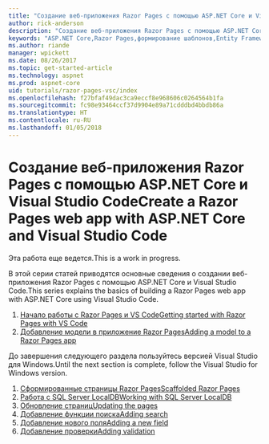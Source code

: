 ```yaml
---
title: "Создание веб-приложения Razor Pages с помощью ASP.NET Core и Visual Studio Code"
author: rick-anderson
description: "Создание веб-приложения Razor Pages с помощью ASP.NET Core и EF Core."
keywords: "ASP.NET Core,Razor Pages,формирование шаблонов,Entity Framework Core,EF,EF Core,база данных, Code,Visual Studio Code"
ms.author: riande
manager: wpickett
ms.date: 08/26/2017
ms.topic: get-started-article
ms.technology: aspnet
ms.prod: aspnet-core
uid: tutorials/razor-pages-vsc/index
ms.openlocfilehash: f27bfaf49dac3ca9eccf8e968606c0264564b1fa
ms.sourcegitcommit: fc98e93464ccf37d9904e89a71cdddbd4bbdb86a
ms.translationtype: HT
ms.contentlocale: ru-RU
ms.lasthandoff: 01/05/2018
---
```

# <a name="create-a-razor-pages-web-app-with-aspnet-core-and-visual-studio-code"></a><span data-ttu-id="8f55a-104">Создание веб-приложения Razor Pages с помощью ASP.NET Core и Visual Studio Code</span><span class="sxs-lookup"><span data-stu-id="8f55a-104">Create a Razor Pages web app with ASP.NET Core and Visual Studio Code</span></span>

<span data-ttu-id="8f55a-105">Эта работа еще ведется.</span><span class="sxs-lookup"><span data-stu-id="8f55a-105">This is a work in progress.</span></span>

<span data-ttu-id="8f55a-106">В этой серии статей приводятся основные сведения о создании веб-приложения Razor Pages с помощью ASP.NET Core и Visual Studio Code.</span><span class="sxs-lookup"><span data-stu-id="8f55a-106">This series explains the basics of building a Razor Pages web app with ASP.NET Core using Visual Studio Code.</span></span>

1. [<span data-ttu-id="8f55a-107">Начало работы с Razor Pages и VS Code</span><span class="sxs-lookup"><span data-stu-id="8f55a-107">Getting started with Razor Pages with VS Code</span></span>](xref:tutorials/razor-pages-vsc/razor-pages-start)
1. [<span data-ttu-id="8f55a-108">Добавление модели в приложение Razor Pages</span><span class="sxs-lookup"><span data-stu-id="8f55a-108">Adding a model to a Razor Pages app</span></span>](xref:tutorials/razor-pages-vsc/model)

<span data-ttu-id="8f55a-109">До завершения следующего раздела пользуйтесь версией Visual Studio для Windows.</span><span class="sxs-lookup"><span data-stu-id="8f55a-109">Until the next section is complete, follow the Visual Studio for Windows version.</span></span>


1. [<span data-ttu-id="8f55a-110">Сформированные страницы Razor Pages</span><span class="sxs-lookup"><span data-stu-id="8f55a-110">Scaffolded Razor Pages</span></span>](xref:tutorials/razor-pages/page)
1. [<span data-ttu-id="8f55a-111">Работа с SQL Server LocalDB</span><span class="sxs-lookup"><span data-stu-id="8f55a-111">Working with SQL Server LocalDB</span></span>](xref:tutorials/razor-pages/sql)
1. [<span data-ttu-id="8f55a-112">Обновление страниц</span><span class="sxs-lookup"><span data-stu-id="8f55a-112">Updating the pages</span></span>](xref:tutorials/razor-pages/da1)
1. [<span data-ttu-id="8f55a-113">Добавление функции поиска</span><span class="sxs-lookup"><span data-stu-id="8f55a-113">Adding search</span></span>](xref:tutorials/razor-pages/search)
1. [<span data-ttu-id="8f55a-114">Добавление нового поля</span><span class="sxs-lookup"><span data-stu-id="8f55a-114">Adding a new field</span></span>](xref:tutorials/razor-pages/new-field)
1. [<span data-ttu-id="8f55a-115">Добавление проверки</span><span class="sxs-lookup"><span data-stu-id="8f55a-115">Adding validation</span></span>](xref:tutorials/razor-pages/validation)
